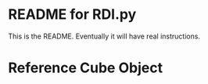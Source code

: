 # README for RDI.py

This is the README. Eventually it will have real instructions. 

# Reference Cube Object

